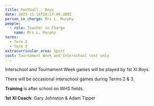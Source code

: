 ```yaml
---
title: Football - Boys
date: 2023-11-16T20:17:06.280Z
person_in_charge: Mrs L. Murphy
people:
  - role: Teacher in Charge
    name: Mrs L. Murphy
terms:
  - Term 2
  - Term 3
extracurricular_area: Sport
cost: Tournament Week and Interschool cost only.
---
```

Interschool and Tournament Week games will be played by 1st XI Boys.



There will be occasional interschool games during Terms 2 & 3.

**Training** is after school on WHS fields.

**1st XI Coach:** Gary Johnston & Adam Tipper  
